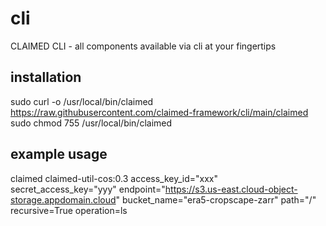# cli
CLAIMED CLI - all components available via cli at your fingertips

## installation
sudo curl -o /usr/local/bin/claimed https://raw.githubusercontent.com/claimed-framework/cli/main/claimed  
sudo chmod 755 /usr/local/bin/claimed

## example usage
claimed claimed-util-cos:0.3 access_key_id="xxx" secret_access_key="yyy" endpoint="https://s3.us-east.cloud-object-storage.appdomain.cloud" bucket_name="era5-cropscape-zarr" path="/" recursive=True operation=ls
